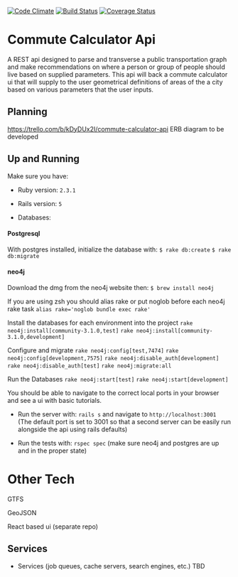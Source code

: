 [![Code Climate](https://codeclimate.com/repos/5855b969bd6f982c76005070/badges/21e0aa7200a802977aae/gpa.svg)](https://codeclimate.com/repos/5855b969bd6f982c76005070/feed)
[![Build Status](https://travis-ci.org/getschomp/commute-calculator-api.svg?branch=master)](https://travis-ci.org/getschomp/commute-calculator-api)
[![Coverage Status](https://coveralls.io/repos/github/getschomp/commute-calculator-api/badge.svg?branch=master)](https://coveralls.io/github/getschomp/commute-calculator-api?branch=master)

# Commute Calculator Api

A REST api designed to parse and transverse a public transportation graph and make recommendations on where a person or group of people should live based on supplied parameters. This api will back a commute calculator ui that will supply to the user geometrical definitions of areas of the a city based on various parameters that the user inputs.

## Planning

https://trello.com/b/kDyDUx2I/commute-calculator-api
ERB diagram to be developed

## Up and Running

Make sure you have:
* Ruby version: `2.3.1`

* Rails version: `5`

* Databases:
#### Postgresql
With postgres installed, initialize the database with:
  `$ rake db:create`
  `$ rake db:migrate`

#### neo4j
Download the dmg from the neo4j website then:
`$ brew install neo4j`

If you are using zsh you should alias rake or put noglob before each neo4j rake task
`alias rake='noglob bundle exec rake'`

Install the databases for each environment into the project
`rake neo4j:install[community-3.1.0,test]`
`rake neo4j:install[community-3.1.0,development]`

Configure and migrate
`rake neo4j:config[test,7474]`
`rake neo4j:config[development,7575]`
`rake neo4j:disable_auth[development]`
`rake neo4j:disable_auth[test]`
`rake neo4j:migrate:all`

Run the Databases
`rake neo4j:start[test]`
`rake neo4j:start[development]`

You should be able to navigate to the correct local ports in your browser and see a ui with basic tutorials.

* Run the server with: `rails s` and navigate to `http://localhost:3001`
(The default port is set to 3001 so that a second server can be easily run alongside the api using rails defaults)

* Run the tests with: `rspec spec` (make sure neo4j and postgres are up and in the proper state)

# Other Tech

GTFS

GeoJSON

React based ui (separate repo)

## Services

* Services (job queues, cache servers, search engines, etc.) TBD

